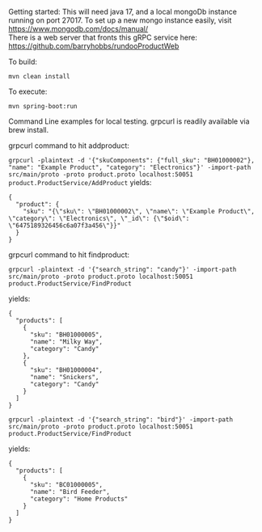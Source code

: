 Getting started:
This will need java 17, and a local mongoDb instance running on port 27017.  To set up a new mongo instance easily, visit https://www.mongodb.com/docs/manual/  
There is a web server that fronts this gRPC service here: https://github.com/barryhobbs/rundooProductWeb

To build:
```
mvn clean install
``` 

To execute:
```
mvn spring-boot:run
```

Command Line examples for local testing.  grpcurl is readily available via brew install.


grpcurl command to hit addproduct:

```grpcurl -plaintext -d '{"skuComponents": {"full_sku": "BH01000002"}, "name": "Example Product", "category": "Electronics"}' -import-path src/main/proto -proto product.proto localhost:50051 product.ProductService/AddProduct```
yields:
```
{
  "product": {
    "sku": "{\"sku\": \"BH01000002\", \"name\": \"Example Product\", \"category\": \"Electronics\", \"_id\": {\"$oid\": \"6475189326456c6a07f3a456\"}}"
  }
}
```

grpcurl command to hit findproduct:

```
grpcurl -plaintext -d '{"search_string": "candy"}' -import-path src/main/proto -proto product.proto localhost:50051 product.ProductService/FindProduct
```
yields:
```
{
  "products": [
    {
      "sku": "BH01000005",
      "name": "Milky Way",
      "category": "Candy"
    },
    {
      "sku": "BH01000004",
      "name": "Snickers",
      "category": "Candy"
    }
  ]
}
```

```
grpcurl -plaintext -d '{"search_string": "bird"}' -import-path src/main/proto -proto product.proto localhost:50051 product.ProductService/FindProduct 
```

yields:
```
{
  "products": [
    {
      "sku": "BC01000005",
      "name": "Bird Feeder",
      "category": "Home Products"
    }
  ]
}
```